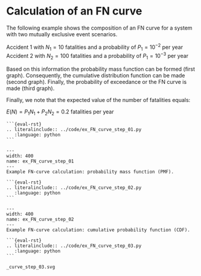 # Calculation of an FN curve

The following example shows the composition of an FN curve for a system with two mutually exclusive event scenarios.

Accident 1 with $N_{1}=10$ fatalities and a probability of $P_{1} = 10^{-2}$ per year
Accident 2 with $N_{2}=100$ fatalities and a probability of $P_{1} = 10^{-3}$ per year

Based on this information the probability mass function can  be formed (first graph). Consequently, the cumulative  distribution function can be made (second graph). Finally, the probability of exceedance or the FN curve is made (third graph).

Finally, we note that the expected value of the number of fatalities equals: 

$E(N) = P_{1}N_{1} + P_{2}N_{2} = 0.2$ fatalities per year

````{toggle}
```{eval-rst}
.. literalinclude:: ../code/ex_FN_curve_step_01.py
   :language: python
```
````
 
```{figure} ../figures/ex_FN_curve_step_01.svg
---
width: 400
name: ex_FN_curve_step_01
---
Example FN-curve calculation: probability mass function (PMF).
```

````{toggle}
```{eval-rst}
.. literalinclude:: ../code/ex_FN_curve_step_02.py
   :language: python
```
````

```{figure} ../figures/ex_FN_curve_step_02.svg
---
width: 400
name: ex_FN_curve_step_02
---
Example FN-curve calculation: cumulative probability function (CDF).
```

````{toggle}
```{eval-rst}
.. literalinclude:: ../code/ex_FN_curve_step_03.py
   :language: python
```
````
 
```{figure} ../figures/ex_FN_curve_step_03.svg
_curve_step_03.svg
